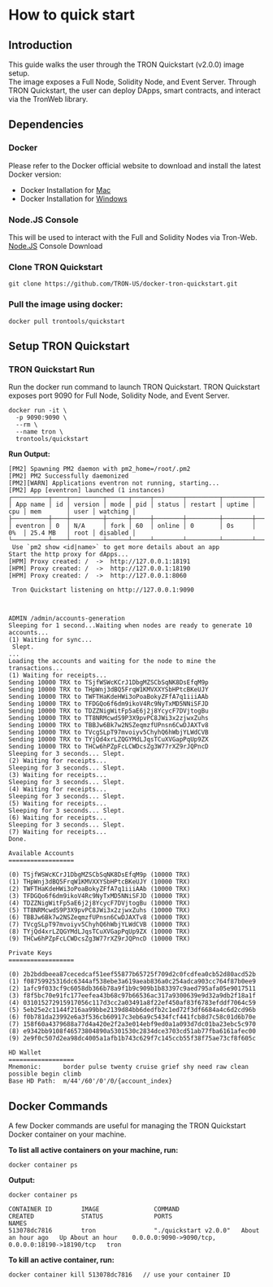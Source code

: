 # How to quick start

## Introduction

This guide walks the user through the TRON Quickstart (v2.0.0) image setup.   
The image exposes a Full Node, Solidity Node, and Event Server. Through TRON Quickstart, the user can deploy DApps, smart contracts, and interact via the TronWeb library.

## Dependencies  

### Docker

Please refer to the Docker official website to download and install the latest Docker version:
* Docker Installation for [Mac](https://docs.docker.com/docker-for-mac/install/)
* Docker Installation for [Windows](https://docs.docker.com/docker-for-windows/install/)   

### Node.JS Console
  This will be used to interact with the Full and Solidity Nodes via Tron-Web.  
  [Node.JS](https://nodejs.org/en/) Console Download
  
### Clone TRON Quickstart  
```shell
git clone https://github.com/TRON-US/docker-tron-quickstart.git
```  

### Pull the image using docker:
```shell
docker pull trontools/quickstart
```  

## Setup TRON Quickstart   
### TRON Quickstart Run
Run the docker run command to launch TRON Quickstart. TRON Quickstart exposes port 9090 for Full Node, Solidity Node, and Event Server.
```shell
docker run -it \
  -p 9090:9090 \
  --rm \
  --name tron \
  trontools/quickstart
```  

**Run Output:**
```shell
[PM2] Spawning PM2 daemon with pm2_home=/root/.pm2
[PM2] PM2 Successfully daemonized
[PM2][WARN] Applications eventron not running, starting...
[PM2] App [eventron] launched (1 instances)
┌──────────┬────┬─────────┬──────┬─────┬────────┬─────────┬────────┬─────┬───────────┬──────┬──────────┐
│ App name │ id │ version │ mode │ pid │ status │ restart │ uptime │ cpu │ mem       │ user │ watching │
├──────────┼────┼─────────┼──────┼─────┼────────┼─────────┼────────┼─────┼───────────┼──────┼──────────┤
│ eventron │ 0  │ N/A     │ fork │ 60  │ online │ 0       │ 0s     │ 0%  │ 25.4 MB   │ root │ disabled │
└──────────┴────┴─────────┴──────┴─────┴────────┴─────────┴────────┴─────┴───────────┴──────┴──────────┘
 Use `pm2 show <id|name>` to get more details about an app
Start the http proxy for dApps...
[HPM] Proxy created: /  ->  http://127.0.0.1:18191
[HPM] Proxy created: /  ->  http://127.0.0.1:18190
[HPM] Proxy created: /  ->  http://127.0.0.1:8060

 Tron Quickstart listening on http://127.0.0.1:9090



ADMIN /admin/accounts-generation
Sleeping for 1 second...Waiting when nodes are ready to generate 10 accounts...
(1) Waiting for sync...
 Slept.
...
Loading the accounts and waiting for the node to mine the transactions...
(1) Waiting for receipts...
Sending 10000 TRX to TSjfWSWcKCrJ1DbgMZSCbSqNK8DsEfqM9p
Sending 10000 TRX to THpWnj3dBQ5FrqW1KMVXXYSbHPtcBKeUJY
Sending 10000 TRX to TWFTHaKdeHWi3oPoaBokyZFfA7q1iiiAAb
Sending 10000 TRX to TFDGQo6f6dm9ikoV4Rc9NyTxMD5NNiSFJD
Sending 10000 TRX to TDZZNigWitFp5aE6j2j8YcycF7DVjtogBu
Sending 10000 TRX to TT8NRMcwdS9P3X9pvPC8JWi3x2zjwxZuhs
Sending 10000 TRX to TBBJw6Bk7w2NSZeqmzfUPnsn6CwDJAXTv8
Sending 10000 TRX to TVcgSLpT97mvoiyv5ChyhQ6hWbjYLWdCVB
Sending 10000 TRX to TYjQd4xrLZQGYMdLJqsTCuXVGapPqUp9ZX
Sending 10000 TRX to THCw6hPZpFcLCWDcsZg3W77rXZ9rJQPncD
Sleeping for 3 seconds... Slept.
(2) Waiting for receipts...
Sleeping for 3 seconds... Slept.
(3) Waiting for receipts...
Sleeping for 3 seconds... Slept.
(4) Waiting for receipts...
Sleeping for 3 seconds... Slept.
(5) Waiting for receipts...
Sleeping for 3 seconds... Slept.
(6) Waiting for receipts...
Sleeping for 3 seconds... Slept.
(7) Waiting for receipts...
Done.

Available Accounts
==================

(0) TSjfWSWcKCrJ1DbgMZSCbSqNK8DsEfqM9p (10000 TRX)
(1) THpWnj3dBQ5FrqW1KMVXXYSbHPtcBKeUJY (10000 TRX)
(2) TWFTHaKdeHWi3oPoaBokyZFfA7q1iiiAAb (10000 TRX)
(3) TFDGQo6f6dm9ikoV4Rc9NyTxMD5NNiSFJD (10000 TRX)
(4) TDZZNigWitFp5aE6j2j8YcycF7DVjtogBu (10000 TRX)
(5) TT8NRMcwdS9P3X9pvPC8JWi3x2zjwxZuhs (10000 TRX)
(6) TBBJw6Bk7w2NSZeqmzfUPnsn6CwDJAXTv8 (10000 TRX)
(7) TVcgSLpT97mvoiyv5ChyhQ6hWbjYLWdCVB (10000 TRX)
(8) TYjQd4xrLZQGYMdLJqsTCuXVGapPqUp9ZX (10000 TRX)
(9) THCw6hPZpFcLCWDcsZg3W77rXZ9rJQPncD (10000 TRX)

Private Keys
==================

(0) 2b2bddbeea87cecedcaf51eef55877b65725f709d2c0fcdfea0cb52d80acd52b
(1) f08759925316dc6344af538ebe3a619aeab836a0c254adca903cc764f87b0ee9
(2) 1afc9f033cf9c6058db366b78a9f1b9c909b1b83397c9aed795afa05e9017511
(3) f8f5bc70e91fc177eefea43b68c97b66536ac317a9300639e9d32a9db2f18a1f
(4) 031015272915917056c117d3cc2a03491a8f22ef450af83f6783efddf7064c59
(5) 5eb25e2c1144f216aa99bbe2139d84bb6dedfb2c1ed72f3df6684a4c6d2cd96b
(6) f0b781da23992e6a3f536cb60917c3eb6a9c5434fcf441fcb8d7c58c01d6b70e
(7) 158f60a4379688a77d4a420e2f2a3e014ebf9ed0a1a093d7dc01ba23ebc5c970
(8) e9342bb9108f46573804890a5301530c2834dce3703cd51ab77fba6161afec00
(9) 2e9f0c507d2ea98dc4005a1afb1b743c629f7c145ccb55f38f75ae73cf8f605c

HD Wallet
==================
Mnemonic:      border pulse twenty cruise grief shy need raw clean possible begin climb
Base HD Path:  m/44'/60'/0'/0/{account_index}
```
## Docker Commands
A few Docker commands are useful for managing the TRON Quickstart Docker container on your machine.   

**To list all active containers on your machine, run:**
```shell
docker container ps
```  
**Output:**
```shell
docker container ps

CONTAINER ID        IMAGE               COMMAND                 CREATED             STATUS              PORTS                                              NAMES
513078dc7816        tron                "./quickstart v2.0.0"   About an hour ago   Up About an hour    0.0.0.0:9090->9090/tcp, 0.0.0.0:18190->18190/tcp   tron
```  
**To kill an active container, run:**
```shell
docker container kill 513078dc7816   // use your container ID
```  
